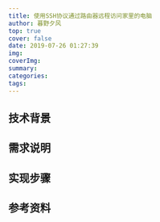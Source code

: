```yaml
---
title: 使用SSH协议通过路由器远程访问家里的电脑
author: 暮野夕风
top: true
cover: false
date: 2019-07-26 01:27:39
img:
coverImg:
summary:
categories:
tags:
---
```


## 技术背景

## 需求说明

## 实现步骤

## 参考资料